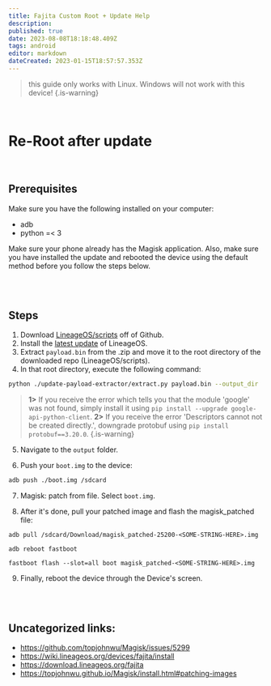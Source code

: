 ```yaml
---
title: Fajita Custom Root + Update Help
description: 
published: true
date: 2023-08-08T18:18:48.409Z
tags: android
editor: markdown
dateCreated: 2023-01-15T18:57:57.353Z
---
```


> this guide only works with Linux. Windows will not work with this device!
{.is-warning}

<br>

# Re-Root after update
<br>

## Prerequisites

Make sure you have the following installed on your computer:
- adb
- python =< 3

Make sure your phone already has the Magisk application. Also, make sure you have installed the update and rebooted the device using the default method before you follow the steps below.

<br>
<br>

## Steps

1. Download [LineageOS/scripts](https://github.com/LineageOS/scripts) off of Github.
2. Install the [latest update](https://download.lineageos.org/fajita) of LineageOS.
3. Extract `payload.bin` from the .zip and move it to the root directory of the downloaded repo (LineageOS/scripts).
4. In that root directory, execute the following command:

```bash
python ./update-payload-extractor/extract.py payload.bin --output_dir ./output
```

> **1>** If you receive the error which tells you that the module 'google' was not found, simply install it using `pip install --upgrade google-api-python-client`.
	**2>** If you receive the error 'Descriptors cannot not be created directly.', downgrade protobuf using `pip install protobuf==3.20.0`.
{.is-warning}



5. Navigate to the `output` folder. 

6. Push your `boot.img` to the device:

```bash
adb push ./boot.img /sdcard
``` 

7. Magisk: patch from file. Select `boot.img`.

8. After it's done, pull your patched image and flash the magisk_patched file:

```
adb pull /sdcard/Download/magisk_patched-25200-<SOME-STRING-HERE>.img
```

```
adb reboot fastboot
```

```
fastboot flash --slot=all boot magisk_patched-<SOME-STRING-HERE>.img
```

9. Finally, reboot the device through the Device's screen. 

<br>
<br>

## Uncategorized links:

- https://github.com/topjohnwu/Magisk/issues/5299
- https://wiki.lineageos.org/devices/fajita/install
- https://download.lineageos.org/fajita
- https://topjohnwu.github.io/Magisk/install.html#patching-images

